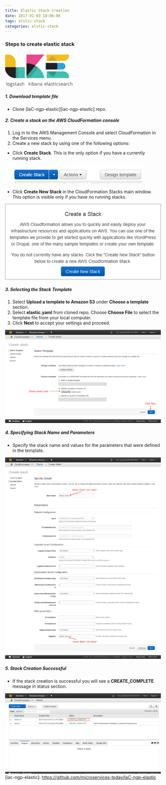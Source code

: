 ```yaml
---
title: Elastic Stack Creation
date: 2017-01-03 18:06:06
tags: elstic-stack
categories: elstic-stack
---
```


### Steps to create elastic stack
![image](../../images/elastic-stack/elastic-stack.png)
##### 1. Download template file
- Clone [IaC-ngp-elastic][iac-ngp-elastic] repo.

##### 2. Create a stack on the AWS CloudFormation console
1. Log in to the AWS Management Console and select CloudFormation in the Services menu.
2. Create a new stack by using one of the following options:
 - Click **Create Stack**. This is the only option if you have a currently running stack.

![image](../../images/elastic-stack/console-create-stack-button.png)
 - Click **Create New Stack** in the CloudFormation Stacks main window. This option is visible only if you have no running stacks.

![image](../../images/elastic-stack/console-create-stack-button1.png)

##### 3. Selecting the Stack Template
1. Select **Upload a template to Amazon S3** under **Choose a template** section.
2. Select **elastic.yaml** from cloned repo. Choose **Choose File** to select the template file from your local computer.
3. Click **Next** to accept your settings and proceed.

![image](../../images/elastic-stack/select-template.png)

##### 4. Specifying Stack Name and Parameters
- Specify the stack name and values for the parameters that were defined in the template.

![image](../../images/elastic-stack/parameters.png)

##### 5. Stack Creation Successful
- If the stack creation is successful you will see a **CREATE_COMPLETE** message in status section.

![image](../../images/elastic-stack/creation-completed.png)
[iac-ngp-elastic]: <https://github.com/microservices-today/IaC-ngp-elastic>